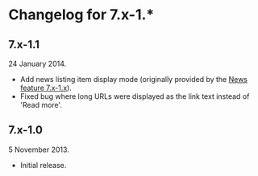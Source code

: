 Changelog for 7.x-1.*
=====================

7.x-1.1
-------

24 January 2014.

* Add news listing item display mode (originally provided by the [News feature 7.x-1.x](https://github.com/misd-service-development/drupal-feature-news)).
* Fixed bug where long URLs were displayed as the link text instead of 'Read more'.

7.x-1.0
-------

5 November 2013.

* Initial release.

